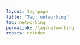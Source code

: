 ```yaml
---
layout: tag-page
title: "Tag: networking"
tag: networking
permalink: /tag/networking
robots: noindex
---
```

